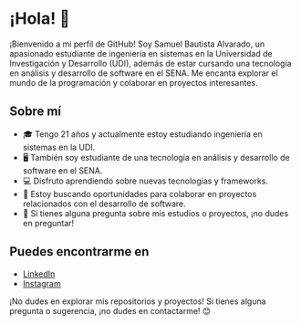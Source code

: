 # ¡Hola! 👋

¡Bienvenido a mi perfil de GitHub! Soy Samuel Bautista Alvarado, un apasionado estudiante de ingeniería en sistemas en la Universidad de Investigación y Desarrollo (UDI), además de estar cursando una tecnología en análisis y desarrollo de software en el SENA. Me encanta explorar el mundo de la programación y colaborar en proyectos interesantes.

## Sobre mí

- 🎓 Tengo 21 años y actualmente estoy estudiando ingeniería en sistemas en la UDI.
- 🖥️ También soy estudiante de una tecnología en análisis y desarrollo de software en el SENA.
- 💻 Disfruto aprendiendo sobre nuevas tecnologías y frameworks.
- 👯 Estoy buscando oportunidades para colaborar en proyectos relacionados con el desarrollo de software.
- 💬 Si tienes alguna pregunta sobre mis estudios o proyectos, ¡no dudes en preguntar!

## Puedes encontrarme en

- [LinkedIn](https://www.linkedin.com/in/samuel-bautista-alvarado-b95734237/)
- [Instagram](https://www.instagram.com/_smnopa_/?hl=es-la)

¡No dudes en explorar mis repositorios y proyectos! Si tienes alguna pregunta o sugerencia, ¡no dudes en contactarme! 😊
